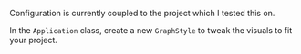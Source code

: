 Configuration is currently coupled to the project which I tested this on.

In the `Application` class, create a new `GraphStyle` to tweak the visuals to fit your project.
